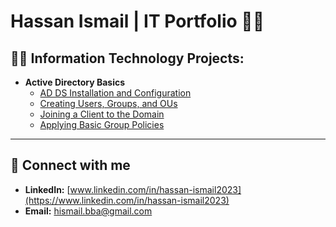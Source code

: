 # Hassan Ismail | IT Portfolio 👨‍💻

## 👨‍💻 Information Technology Projects:



- **Active Directory Basics**
  - [AD DS Installation and Configuration](projects/active-directory-basics/01-install-config/README.md)  
  - [Creating Users, Groups, and OUs](projects/active-directory-basics/02-users-groups/README.md)  
  - [Joining a Client to the Domain](projects/active-directory-basics/03-client-join/README.md)  
  - [Applying Basic Group Policies](projects/active-directory-basics/04-group-policies/README.md)  


---

## 🤳 Connect with me

- **LinkedIn:** [www.linkedin.com/in/hassan-ismail2023](https://www.linkedin.com/in/hassan-ismail2023)  
- **Email:** [hismail.bba@gmail.com](mailto:hismail.bba@gmail.com)  
